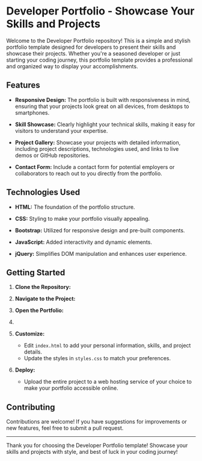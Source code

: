 # Developer Portfolio - Showcase Your Skills and Projects

Welcome to the Developer Portfolio repository! This is a simple and stylish portfolio template designed for developers to present their skills and showcase their projects. Whether you're a seasoned developer or just starting your coding journey, this portfolio template provides a professional and organized way to display your accomplishments.

## Features

- **Responsive Design:** The portfolio is built with responsiveness in mind, ensuring that your projects look great on all devices, from desktops to smartphones.

- **Skill Showcase:** Clearly highlight your technical skills, making it easy for visitors to understand your expertise.

- **Project Gallery:** Showcase your projects with detailed information, including project descriptions, technologies used, and links to live demos or GitHub repositories.

- **Contact Form:** Include a contact form for potential employers or collaborators to reach out to you directly from the portfolio.

## Technologies Used

- **HTML:** The foundation of the portfolio structure.
  
- **CSS:** Styling to make your portfolio visually appealing.
  
- **Bootstrap:** Utilized for responsive design and pre-built components.
  
- **JavaScript:** Added interactivity and dynamic elements.
  
- **jQuery:** Simplifies DOM manipulation and enhances user experience.

## Getting Started

1. **Clone the Repository:**

2. **Navigate to the Project:**

3. **Open the Portfolio:**
4. 
5. **Customize:**
   - Edit `index.html` to add your personal information, skills, and project details.
   - Update the styles in `styles.css` to match your preferences.

6. **Deploy:**
   - Upload the entire project to a web hosting service of your choice to make your portfolio accessible online.


## Contributing

Contributions are welcome! If you have suggestions for improvements or new features, feel free to submit a pull request.

---

Thank you for choosing the Developer Portfolio template! Showcase your skills and projects with style, and best of luck in your coding journey!
